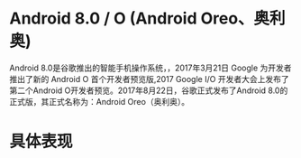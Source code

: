 # Android  8.0 / O (Android Oreo、奥利奥)

Android 8.0是谷歌推出的智能手机操作系统，，2017年3月21日 Google 为开发者推出了新的 Android O 首个开发者预览版,2017 Google I/O 开发者大会上发布了第二个Android O开发者预览。2017年8月22日，谷歌正式发布了Android 8.0的正式版，其正式名称为：Android Oreo（奥利奥）。

# 具体表现




